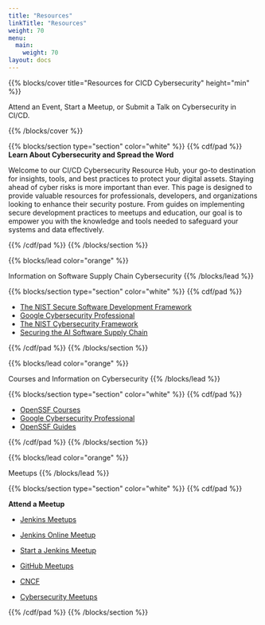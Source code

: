 ```yaml
---
title: "Resources"
linkTitle: "Resources"
weight: 70
menu:
  main:
    weight: 70
layout: docs
---
```


{{% blocks/cover title="Resources for CICD Cybersecurity" height="min"  %}}

Attend an Event, Start a Meetup, or Submit a Talk on Cybersecurity in CI/CD.  

{{% /blocks/cover %}}

{{% blocks/section type="section" color="white" %}}
{{% cdf/pad %}}
<strong>Learn About Cybersecurity and Spread the Word</strong>

Welcome to our CI/CD Cybersecurity Resource Hub, your go-to destination for insights, tools, and best practices to protect your digital assets. Staying ahead of cyber risks is more important than ever. This page is designed to provide valuable resources for professionals, developers, and organizations looking to enhance their security posture. From guides on implementing secure development practices to meetups and education, our goal is to empower you with the knowledge and tools needed to safeguard your systems and data effectively.


{{% /cdf/pad %}}
{{% /blocks/section %}}


{{% blocks/lead color="orange" %}}

Information on Software Supply Chain Cybersecurity
{{% /blocks/lead %}}

{{% blocks/section type="section" color="white" %}}
{{% cdf/pad %}}
- [The NIST Secure Software Development Framework](https://www.cisa.gov/resources-tools/resources/nist-sp-800-218-secure-software-development-framework-v11-recommendations-mitigating-risk-software)
- [Google Cybersecurity Professional](https://www.ibm.com/reports/threat-intelligence)
- [The NIST Cybersecurity Framework](https://www.nist.gov/cyberframework)
- [Securing the AI Software Supply Chain](https://research.google/pubs/securing-the-ai-software-supply-chain/)

{{% /cdf/pad %}}
{{% /blocks/section %}}


{{% blocks/lead color="orange" %}}

Courses and Information on Cybersecurity
{{% /blocks/lead %}}

{{% blocks/section type="section" color="white" %}}
{{% cdf/pad %}}
- [OpenSSF Courses](https://openssf.org/training/)
- [ Google Cybersecurity Professional](https://www.coursera.org/google-certificates/cybersecurity-certificate?utm_source=google&utm_medium=institutions&utm_campaign=sou--google__med--organicsearch__cam--gwgsite__con--null__ter--null)
- [OpenSSF Guides](https://openssf.org/resources/guides/)


{{% /cdf/pad %}}
{{% /blocks/section %}}

{{% blocks/lead color="orange" %}}

Meetups
{{% /blocks/lead %}}


{{% blocks/section type="section" color="white" %}}
{{% cdf/pad %}}

<strong>Attend a Meetup</strong>

- [Jenkins Meetups](https://www.meetup.com/topics/jenkins/)
- [Jenkins Online Meetup](https://www.meetup.com/Jenkins-online-meetup/)
- [Start a Jenkins Meetup](https://www.jenkins.io/projects/jam/)

- [GitHub Meetups](https://www.meetup.com/topics/github/)
- [CNCF](https://www.cncf.io/blog/2019/07/18/cncf-meetups-are-now-happening-in-more-than-200-locations/)
- [Cybersecurity Meetups](https://www.meetup.com/topics/cybersecurity/)


{{% /cdf/pad %}}
{{% /blocks/section %}}









